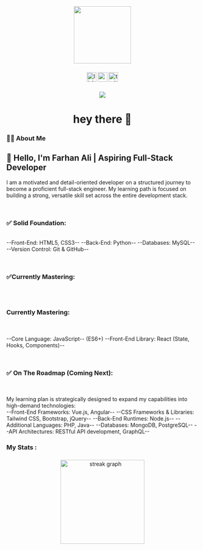 <div align="center">
  <img height="150" src="https://media.giphy.com/media/M9gbBd9nbDrOTu1Mqx/giphy.gif"  />
</div>

###

<div align="center">
  <img src="https://img.shields.io/static/v1?message=LinkedIn&logo=linkedin&label=&color=0077B5&logoColor=white&labelColor=&style=for-the-badge" height="25" alt="linkedin logo"  />
  <img src="https://img.shields.io/static/v1?message=Youtube&logo=youtube&label=&color=FF0000&logoColor=white&labelColor=&style=for-the-badge" height="25" alt="youtube logo"  />
  <img src="https://img.shields.io/static/v1?message=Twitter&logo=twitter&label=&color=1DA1F2&logoColor=white&labelColor=&style=for-the-badge" height="25" alt="twitter logo"  />
</div>

###

<div align="center">
  <img src="https://visitor-badge.laobi.icu/badge?page_id=maurodesouza.maurodesouza&"  />
</div>

###

<h1 align="center">hey there 👋</h1>

###

<h3 align="left">👩‍💻  About Me</h3>

###

 <h2 align="left">👋 Hello, I'm Farhan Ali | Aspiring Full-Stack Developer <br></h2>
<p>I am a motivated and detail-oriented developer on a structured journey to become a proficient full-stack engineer. My learning path is focused on building a strong, versatile skill set across the entire development stack.<br>

<br><h3>✅ Solid Foundation:<br></h3>
<br>--Front-End: HTML5, CSS3--
--Back-End: Python--
--Databases: MySQL--
--Version Control: Git & GitHub--<br>

<br><h3>✅Currently Mastering:</h3><br>
<br><h3>Currently Mastering:</h3><br>
<br>--Core Language: JavaScript-- (ES6+)
--Front-End Library: React (State, Hooks, Components)--<br>

<br><h3>✅ On The Roadmap (Coming Next):</h3><br>
<br>My learning plan is strategically designed to expand my capabilities into high-demand technologies:<br>
--Front-End Frameworks: Vue.js, Angular--
--CSS Frameworks & Libraries: Tailwind CSS, Bootstrap, jQuery--
--Back-End Runtimes: Node.js--
--Additional Languages: PHP, Java--
--Databases: MongoDB, PostgreSQL--
--API Architectures: RESTful API development, GraphQL--<br>

###


###

<h3 align="left">   My Stats :</h3>

###

<div align="center">
  <img src="https://streak-stats.demolab.com?user=maurodesouza&locale=en&mode=daily&theme=dark&hide_border=false&border_radius=5&order=3" height="220" alt="streak graph"  />
</div>

###
